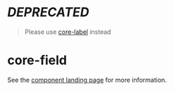 # *DEPRECATED*
> Please use [core-label](https://github.com/Polymer/core-label) instead

core-field
===

See the [component landing page](http://polymer-project.org/docs/elements/core-elements.html#core-field) for more information.
